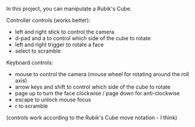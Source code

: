 In this project, you can manipulate a Rubik's Cube.

Controller controls (works better):
- left and right stick to control the camera
- d-pad and a to control which side of the cube to rotate
- left and right trigger to rotate a face
- select to scramble


Keyboard controls:
- mouse to control the camera (mouse wheel for rotating around the roll axis)
- arrow keys and shift to control which side of the cube to rotate
- page up to turn the face clockwise / page down for anti-clockwise
- escape to unlock mouse focus
- r to scramble

(controls work according to the Rubik's Cube move notation - I think)
